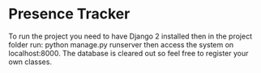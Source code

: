 # Presence Tracker
To run the project you need to have Django 2 installed then in the project folder run: python manage.py runserver then access the system on localhost:8000.
The database is cleared out so feel free to register your own classes.
